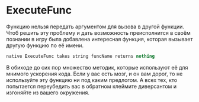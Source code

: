# ExecuteFunc

Функцию нельзя передать аргументом для вызова в другой функции. Чтоб решить эту проблему и дать возможность
преисполнится в своём познании в игру была добавлена интересная функция, которая вызывает другую функцию по её имени.

```SQL
native ExecuteFunc takes string funcName returns nothing
```

В обиходе до сих пор множество методик, которые используют её для мнимого ускорения кода. Если у вас есть мозг, и он вам
дорог, то не используйте эту функцию ни под каким предлогом. А всех тех, кто попытается переубедить вас в обратном
клеймите диверсантом и изгоняйте из вашего окружения.
